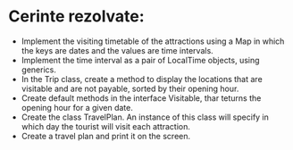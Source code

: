 # Cerinte rezolvate:
- Implement the visiting timetable of the attractions using a Map in which the keys are dates and the values are time intervals.
- Implement the time interval as a pair of LocalTime objects, using generics.
- In the Trip class, create a method to display the locations that are visitable and are not payable, sorted by their opening hour.
- Create default methods in the interface Visitable, thar teturns the opening hour for a given date.
- Create the class TravelPlan. An instance of this class will specify in which day the tourist will visit each attraction.
- Create a travel plan and print it on the screen.
